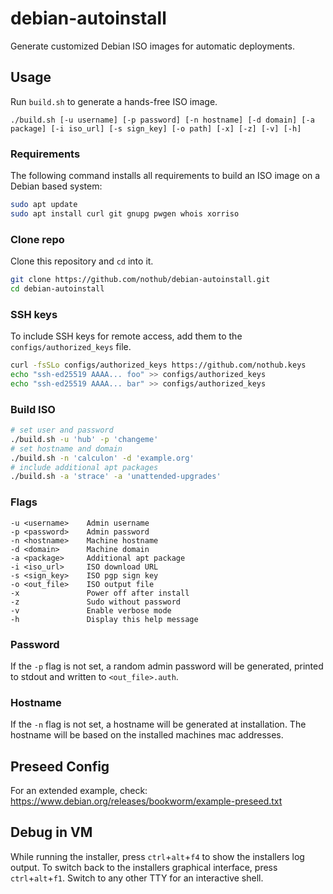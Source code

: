 # debian-autoinstall

Generate customized Debian ISO images for automatic deployments.

## Usage

Run `build.sh` to generate a hands-free ISO image.

```
./build.sh [-u username] [-p password] [-n hostname] [-d domain] [-a package] [-i iso_url] [-s sign_key] [-o path] [-x] [-z] [-v] [-h]
```

### Requirements

The following command installs all requirements to build an ISO image on a Debian based system:

```sh
sudo apt update
sudo apt install curl git gnupg pwgen whois xorriso
```

### Clone repo

Clone this repository and `cd` into it.

```sh
git clone https://github.com/nothub/debian-autoinstall.git
cd debian-autoinstall
```

### SSH keys

To include SSH keys for remote access, add them to the `configs/authorized_keys` file.

```sh
curl -fsSLo configs/authorized_keys https://github.com/nothub.keys
echo "ssh-ed25519 AAAA... foo" >> configs/authorized_keys
echo "ssh-ed25519 AAAA... bar" >> configs/authorized_keys
```

### Build ISO

```sh
# set user and password
./build.sh -u 'hub' -p 'changeme'
# set hostname and domain
./build.sh -n 'calculon' -d 'example.org'
# include additional apt packages
./build.sh -a 'strace' -a 'unattended-upgrades'
```

### Flags

```
-u <username>    Admin username
-p <password>    Admin password
-n <hostname>    Machine hostname
-d <domain>      Machine domain
-a <package>     Additional apt package
-i <iso_url>     ISO download URL
-s <sign_key>    ISO pgp sign key
-o <out_file>    ISO output file
-x               Power off after install
-z               Sudo without password
-v               Enable verbose mode
-h               Display this help message
```

### Password

If the `-p` flag is not set, a random admin password will be generated, printed to stdout and written to `<out_file>.auth`.

### Hostname

If the `-n` flag is not set, a hostname will be generated at installation.
The hostname will be based on the installed machines mac addresses.

## Preseed Config

For an extended example, check:
https://www.debian.org/releases/bookworm/example-preseed.txt

## Debug in VM

While running the installer, press `ctrl`+`alt`+`f4` to show the installers log output.
To switch back to the installers graphical interface, press `ctrl`+`alt`+`f1`.
Switch to any other TTY for an interactive shell.
